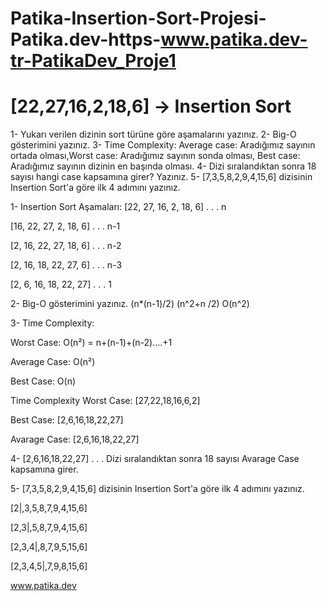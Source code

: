# Patika-Insertion-Sort-Projesi-Patika.dev-https-www.patika.dev-tr-PatikaDev_Proje1
# [22,27,16,2,18,6] -> Insertion Sort
1- Yukarı verilen dizinin sort türüne göre aşamalarını yazınız.
2- Big-O gösterimini yazınız.
3- Time Complexity: Average case: Aradığımız sayının ortada olması,Worst case: Aradığımız sayının sonda olması, Best case: Aradığımız sayının dizinin en başında olması.
4- Dizi sıralandıktan sonra 18 sayısı hangi case kapsamına girer? Yazınız.
5- [7,3,5,8,2,9,4,15,6] dizisinin Insertion Sort'a göre ilk 4 adımını yazınız.

1- Insertion Sort Aşamaları:
[22, 27, 16, 2, 18, 6] . . . n

[16, 22, 27, 2, 18, 6] . . . n-1

[2, 16, 22, 27, 18, 6] . . . n-2

[2, 16, 18, 22, 27, 6] . . . n-3

[2, 6, 16, 18, 22, 27] . . . 1

2- Big-O gösterimini yazınız.
(n*(n-1)/2)
(n^2+n /2)
O(n^2)

3- Time Complexity:

Worst Case: O(n²) = n+(n-1)+(n-2)....+1

Average Case: O(n²)

Best Case: O(n)

Time Complexity Worst Case: [27,22,18,16,6,2]

Best Case: [2,6,16,18,22,27]

Avarage Case: [2,6,16,18,22,27]

4- [2,6,16,18,22,27] . . . Dizi sıralandıktan sonra 18 sayısı Avarage Case kapsamına girer.

5- [7,3,5,8,2,9,4,15,6] dizisinin Insertion Sort'a göre ilk 4 adımını yazınız.

[2|,3,5,8,7,9,4,15,6]

[2,3|,5,8,7,9,4,15,6]

[2,3,4|,8,7,9,5,15,6]

[2,3,4,5|,7,9,8,15,6]

www.patika.dev







